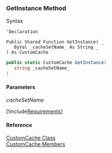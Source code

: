 ﻿### GetInstance Method

Syntax

```vbnet
'Declaration

Public Shared Function GetInstance( _
   ByVal _cacheSetName_ As String _
) As CustomCache
```

```csharp
public static CustomCache GetInstance( 
   string _cacheSetName_
)
```

#### Parameters

_cacheSetName_

[!include[Requirements](../partials/requirements.md)]

#### Reference

[CustomCache Class](fcSDK~FChoice.Foundation.CustomCache.md)  
[CustomCache Members](fcSDK~FChoice.Foundation.CustomCache_members.md)